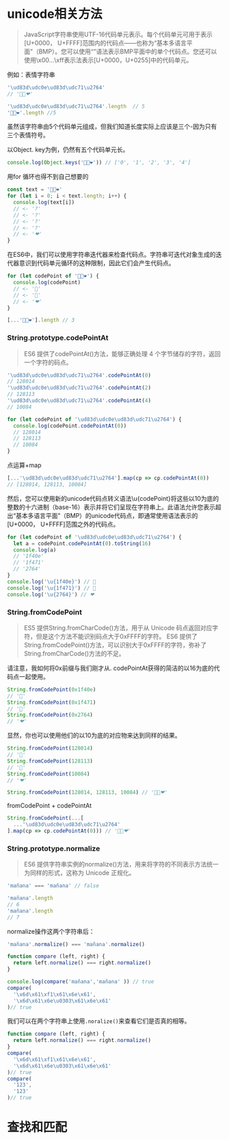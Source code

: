 # unicode相关方法

> JavaScript字符串使用UTF-16代码单元表示。每个代码单元可用于表示[U+0000， U+FFFF]范围内的代码点——也称为“基本多语言平面”（BMP）。您可以使用“”语法表示BMP平面中的单个代码点。您还可以使用\x00…\xff表示法表示[U+0000，U+0255]中的代码单元。

例如：表情字符串
```javascript
'\ud83d\udc0e\ud83d\udc71\u2764'
// '🐎👱❤'
```
```javascript
'\ud83d\udc0e\ud83d\udc71\u2764'.length  // 5
'🐎👱❤'.length //5
```
虽然该字符串由5个代码单元组成，但我们知道长度实际上应该是三个-因为只有三个表情符号。

以Object. key为例，仍然有五个代码单元长。
```javascript
console.log(Object.keys('🐎👱❤')) // ['0', '1', '2', '3', '4']
```

用for 循环也得不到自己想要的
```javascript
const text = '🐎👱❤'
for (let i = 0; i < text.length; i++) {
  console.log(text[i])
  // <- '?'
  // <- '?'
  // <- '?'
  // <- '?'
  // <- '❤'
}
```

在ES6中，我们可以使用字符串迭代器来检查代码点。字符串可迭代对象生成的迭代器意识到代码单元循环的这种限制，因此它们会产生代码点。
```javascript
for (let codePoint of '🐎👱❤') {
  console.log(codePoint)
  // <- '🐎'
  // <- '👱'
  // <- '❤'
}
```
```javascript
[...'🐎👱❤'].length // 3
```

### String.prototype.codePointAt
> ES6 提供了codePointAt()方法，能够正确处理 4 个字节储存的字符，返回一个字符的码点。

```javascript
'\ud83d\udc0e\ud83d\udc71\u2764'.codePointAt(0)
// 128014
'\ud83d\udc0e\ud83d\udc71\u2764'.codePointAt(2)
// 128113
'\ud83d\udc0e\ud83d\udc71\u2764'.codePointAt(4)
// 10084

for (let codePoint of '\ud83d\udc0e\ud83d\udc71\u2764') {
  console.log(codePoint.codePointAt(0))
  // 128014
  // 128113
  // 10084
}
```

点运算+map
```javascript
[...'\ud83d\udc0e\ud83d\udc71\u2764'].map(cp => cp.codePointAt(0))
// [128014, 128113, 10084]
```

然后，您可以使用新的unicode代码点转义语法\u{codePoint}将这些以10为底的整数的十六进制（base-16）表示并将它们呈现在字符串上。此语法允许您表示超出“基本多语言平面”（BMP）的unicode代码点，即通常使用语法表示的[U+0000， U+FFFF]范围之外的代码点。
```javascript
for (let codePoint of '\ud83d\udc0e\ud83d\udc71\u2764') {
  let a = codePoint.codePointAt(0).toString(16)
  console.log(a)
  // '1f40e'
  // '1f471'
  // '2764'
}
console.log('\u{1f40e}') // 🐎
console.log('\u{1f471}') // 👱
console.log('\u{2764}') // ❤
```

### String.fromCodePoint
> ES5 提供String.fromCharCode()方法，用于从 Unicode 码点返回对应字符，但是这个方法不能识别码点大于0xFFFF的字符。 ES6 提供了String.fromCodePoint()方法，可以识别大于0xFFFF的字符，弥补了String.fromCharCode()方法的不足。

请注意，我如何将0x前缀与我们刚才从. codePointAt获得的简洁的以16为底的代码点一起使用。

```javascript
String.fromCodePoint(0x1f40e)
// '🐎'
String.fromCodePoint(0x1f471)
// '👱'
String.fromCodePoint(0x2764)
// '❤'
```
显然，你也可以使用他们的以10为底的对应物来达到同样的结果。
```javascript
String.fromCodePoint(128014)
// '🐎'
String.fromCodePoint(128113)
// '👱'
String.fromCodePoint(10084)
// '❤'

String.fromCodePoint(128014, 128113, 10084) // '🐎👱❤'
```
fromCodePoint + codePointAt
```javascript
String.fromCodePoint(...[
  ...'\ud83d\udc0e\ud83d\udc71\u2764'
].map(cp => cp.codePointAt(0))) // '🐎👱❤'
```

### String.prototype.normalize

> ES6 提供字符串实例的normalize()方法，用来将字符的不同表示方法统一为同样的形式，这称为 Unicode 正规化。

```javascript
'mañana' === 'mañana' // false

'mañana'.length
// 6
'mañana'.length
// 7
```
normalize操作这两个字符串后：
```javascript
'mañana'.normalize() === 'mañana'.normalize()

function compare (left, right) {
  return left.normalize() === right.normalize()
}

console.log(compare('mañana','mañana' )) // true
compare(
  '\x6d\x61\xf1\x61\x6e\x61',
  '\x6d\x61\x6e\u0303\x61\x6e\x61'
)// true
```
我们可以在两个字符串上使用`.noralize()`来查看它们是否真的相等。
```javascript
function compare (left, right) {
  return left.normalize() === right.normalize()
}
compare(
  '\x6d\x61\xf1\x61\x6e\x61',
  '\x6d\x61\x6e\u0303\x61\x6e\x61'
)// true
compare(
  '123',
  '123'
)// true
```

# 查找和匹配
